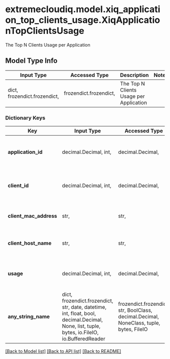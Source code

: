 # extremecloudiq.model.xiq_application_top_clients_usage.XiqApplicationTopClientsUsage

The Top N Clients Usage per Application

## Model Type Info
Input Type | Accessed Type | Description | Notes
------------ | ------------- | ------------- | -------------
dict, frozendict.frozendict,  | frozendict.frozendict,  | The Top N Clients Usage per Application | 

### Dictionary Keys
Key | Input Type | Accessed Type | Description | Notes
------------ | ------------- | ------------- | ------------- | -------------
**application_id** | decimal.Decimal, int,  | decimal.Decimal,  | The application ID | [optional] value must be a 64 bit integer
**client_id** | decimal.Decimal, int,  | decimal.Decimal,  | The TOP N client ID | [optional] value must be a 64 bit integer
**client_mac_address** | str,  | str,  | The MAC address of TOP N client | [optional] 
**client_host_name** | str,  | str,  | The host name of TOP N client | [optional] 
**usage** | decimal.Decimal, int,  | decimal.Decimal,  | The TOP N client usage | [optional] value must be a 64 bit integer
**any_string_name** | dict, frozendict.frozendict, str, date, datetime, int, float, bool, decimal.Decimal, None, list, tuple, bytes, io.FileIO, io.BufferedReader | frozendict.frozendict, str, BoolClass, decimal.Decimal, NoneClass, tuple, bytes, FileIO | any string name can be used but the value must be the correct type | [optional]

[[Back to Model list]](../../README.md#documentation-for-models) [[Back to API list]](../../README.md#documentation-for-api-endpoints) [[Back to README]](../../README.md)

